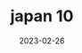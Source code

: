 ---
weight: 10
images: 
- /images/Japan/DSCF0058.jpg
title: japan 10
date: 2023-02-26
tags:
- japan
---